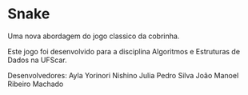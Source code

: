 # Snake
Uma nova abordagem do jogo classico da cobrinha.

Este jogo foi desenvolvido para a disciplina Algoritmos e Estruturas de Dados na UFScar.

Desenvolvedores:
Ayla Yorinori Nishino
Julia Pedro Silva
João Manoel Ribeiro Machado

